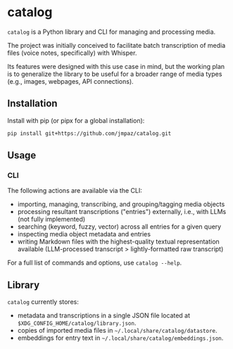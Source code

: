 # catalog

`catalog` is a Python library and CLI for managing and processing media.

The project was initially conceived to facilitate batch transcription of media files (voice notes, specifically) with Whisper.

Its features were designed with this use case in mind, but the working plan is to generalize the library to be useful for a broader range of media types (e.g., images, webpages, API connections).



## Installation

Install with pip (or pipx for a global installation):
```bash
pip install git+https://github.com/jmpaz/catalog.git
```


## Usage

### CLI

The following actions are available via the CLI:
- importing, managing, transcribing, and grouping/tagging media objects
- processing resultant transcriptions ("entries") externally, i.e., with LLMs (not fully implemented)
- searching (keyword, fuzzy, vector) across all entries for a given query
- inspecting media object metadata and entries
- writing Markdown files with the highest-quality textual representation available (LLM-processed transcript > lightly-formatted raw transcript)

For a full list of commands and options, use `catalog --help`.


## Library

`catalog` currently stores:
- metadata and transcriptions in a single JSON file located at `$XDG_CONFIG_HOME/catalog/library.json`.
- copies of imported media files in `~/.local/share/catalog/datastore`.
- embeddings for entry text in `~/.local/share/catalog/embeddings.json`.

